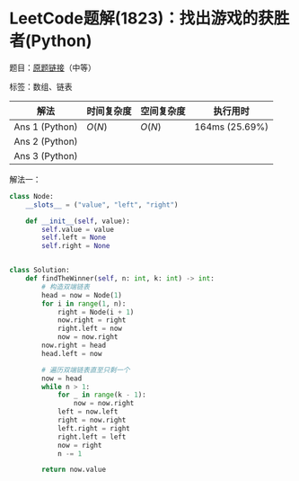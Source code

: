 # LeetCode题解(1823)：找出游戏的获胜者(Python)

题目：[原题链接](https://leetcode-cn.com/problems/find-the-winner-of-the-circular-game/)（中等）

标签：数组、链表

| 解法           | 时间复杂度 | 空间复杂度 | 执行用时       |
| -------------- | ---------- | ---------- | -------------- |
| Ans 1 (Python) | $O(N)$     | $O(N)$     | 164ms (25.69%) |
| Ans 2 (Python) |            |            |                |
| Ans 3 (Python) |            |            |                |

解法一：

```python
class Node:
    __slots__ = ("value", "left", "right")

    def __init__(self, value):
        self.value = value
        self.left = None
        self.right = None


class Solution:
    def findTheWinner(self, n: int, k: int) -> int:
        # 构造双端链表
        head = now = Node(1)
        for i in range(1, n):
            right = Node(i + 1)
            now.right = right
            right.left = now
            now = now.right
        now.right = head
        head.left = now

        # 遍历双端链表直至只剩一个
        now = head
        while n > 1:
            for _ in range(k - 1):
                now = now.right
            left = now.left
            right = now.right
            left.right = right
            right.left = left
            now = right
            n -= 1

        return now.value
```

